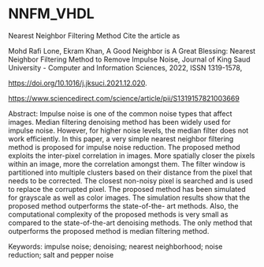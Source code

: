 # NNFM_VHDL
Nearest Neighbor Filtering Method
Cite the article as

Mohd Rafi Lone, Ekram Khan, A Good Neighbor is A Great Blessing: Nearest Neighbor Filtering Method to Remove Impulse Noise, Journal of King Saud University - Computer and Information Sciences, 2022, ISSN 1319-1578,

https://doi.org/10.1016/j.jksuci.2021.12.020.

https://www.sciencedirect.com/science/article/pii/S1319157821003669

Abstract: Impulse noise is one of the common noise types that affect images. Median filtering denoising method has been widely used for impulse noise. However, for higher noise levels, the median filter does not work efficiently. In this paper, a very simple nearest neighbor filtering method is proposed for impulse noise reduction. The proposed method exploits the inter-pixel correlation in images. More spatially closer the pixels within an image, more the correlation amongst them. The filter window is partitioned into multiple clusters based on their distance from the pixel that needs to be corrected. The closest non-noisy pixel is searched and is used to replace the corrupted pixel. The proposed method has been simulated for grayscale as well as color images. The simulation results show that the proposed method outperforms the state-of-the- art methods. Also, the computational complexity of the proposed methods is very small as compared to the state-of-the-art denoising methods. The only method that outperforms the proposed method is median filtering method.

Keywords: impulse noise; denoising; nearest neighborhood; noise reduction; salt and pepper noise
